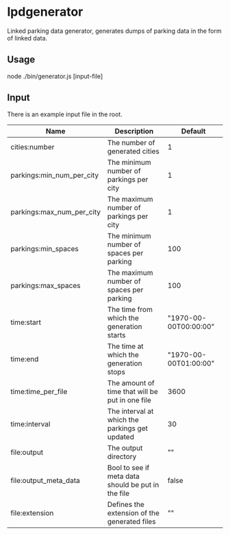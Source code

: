 # lpdgenerator
Linked parking data generator, generates dumps of parking data in the form of linked data.

## Usage
node ./bin/generator.js \[input-file\]

## Input
There is an example input file in the root.

Name | Description | Default
--- | --- | ---
cities:number | The number of generated cities | 1
parkings:min_num_per_city | The minimum number of parkings per city | 1
parkings:max_num_per_city | The maximum number of parkings per city | 1
parkings:min_spaces | The minimum number of spaces per parking | 100
parkings:max_spaces | The maximum number of spaces per parking | 100
time:start | The time from which the generation starts | "1970-00-00T00:00:00"
time:end | The time at which the generation stops | "1970-00-00T01:00:00"
time:time_per_file | The amount of time that will be put in one file | 3600
time:interval | The interval at which the parkings get updated | 30
file:output | The output directory | ""
file:output_meta_data | Bool to see if meta data should be put in the file | false
file:extension | Defines the extension of the generated files | ""

